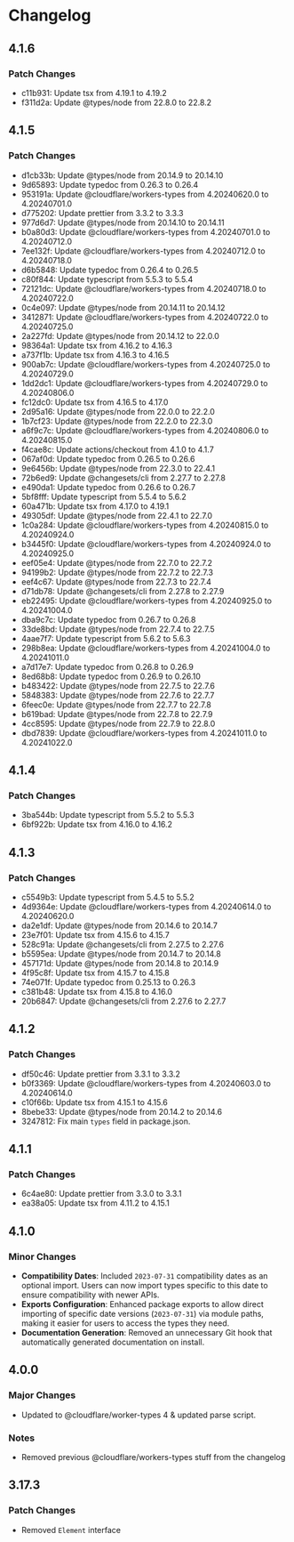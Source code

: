 # Changelog

## 4.1.6

### Patch Changes

- c11b931: Update tsx from 4.19.1 to 4.19.2
- f311d2a: Update @types/node from 22.8.0 to 22.8.2

## 4.1.5

### Patch Changes

- d1cb33b: Update @types/node from 20.14.9 to 20.14.10
- 9d65893: Update typedoc from 0.26.3 to 0.26.4
- 953191a: Update @cloudflare/workers-types from 4.20240620.0 to 4.20240701.0
- d775202: Update prettier from 3.3.2 to 3.3.3
- 977d6d7: Update @types/node from 20.14.10 to 20.14.11
- b0a80d3: Update @cloudflare/workers-types from 4.20240701.0 to 4.20240712.0
- 7ee132f: Update @cloudflare/workers-types from 4.20240712.0 to 4.20240718.0
- d6b5848: Update typedoc from 0.26.4 to 0.26.5
- c80f844: Update typescript from 5.5.3 to 5.5.4
- 72121dc: Update @cloudflare/workers-types from 4.20240718.0 to 4.20240722.0
- 0c4e097: Update @types/node from 20.14.11 to 20.14.12
- 3412871: Update @cloudflare/workers-types from 4.20240722.0 to 4.20240725.0
- 2a227fd: Update @types/node from 20.14.12 to 22.0.0
- 98364a1: Update tsx from 4.16.2 to 4.16.3
- a737f1b: Update tsx from 4.16.3 to 4.16.5
- 900ab7c: Update @cloudflare/workers-types from 4.20240725.0 to 4.20240729.0
- 1dd2dc1: Update @cloudflare/workers-types from 4.20240729.0 to 4.20240806.0
- fc12dc0: Update tsx from 4.16.5 to 4.17.0
- 2d95a16: Update @types/node from 22.0.0 to 22.2.0
- 1b7cf23: Update @types/node from 22.2.0 to 22.3.0
- a6f9c7c: Update @cloudflare/workers-types from 4.20240806.0 to 4.20240815.0
- f4cae8c: Update actions/checkout from 4.1.0 to 4.1.7
- 067af0d: Update typedoc from 0.26.5 to 0.26.6
- 9e6456b: Update @types/node from 22.3.0 to 22.4.1
- 72b6ed9: Update @changesets/cli from 2.27.7 to 2.27.8
- e490da1: Update typedoc from 0.26.6 to 0.26.7
- 5bf8fff: Update typescript from 5.5.4 to 5.6.2
- 60a471b: Update tsx from 4.17.0 to 4.19.1
- 49305df: Update @types/node from 22.4.1 to 22.7.0
- 1c0a284: Update @cloudflare/workers-types from 4.20240815.0 to 4.20240924.0
- b3445f0: Update @cloudflare/workers-types from 4.20240924.0 to 4.20240925.0
- eef05e4: Update @types/node from 22.7.0 to 22.7.2
- 94199b2: Update @types/node from 22.7.2 to 22.7.3
- eef4c67: Update @types/node from 22.7.3 to 22.7.4
- d71db78: Update @changesets/cli from 2.27.8 to 2.27.9
- eb22495: Update @cloudflare/workers-types from 4.20240925.0 to 4.20241004.0
- dba9c7c: Update typedoc from 0.26.7 to 0.26.8
- 33de8bd: Update @types/node from 22.7.4 to 22.7.5
- 4aae7f7: Update typescript from 5.6.2 to 5.6.3
- 298b8ea: Update @cloudflare/workers-types from 4.20241004.0 to 4.20241011.0
- a7d17e7: Update typedoc from 0.26.8 to 0.26.9
- 8ed68b8: Update typedoc from 0.26.9 to 0.26.10
- b483422: Update @types/node from 22.7.5 to 22.7.6
- 5848383: Update @types/node from 22.7.6 to 22.7.7
- 6feec0e: Update @types/node from 22.7.7 to 22.7.8
- b619bad: Update @types/node from 22.7.8 to 22.7.9
- 4cc8595: Update @types/node from 22.7.9 to 22.8.0
- dbd7839: Update @cloudflare/workers-types from 4.20241011.0 to 4.20241022.0

## 4.1.4

### Patch Changes

- 3ba544b: Update typescript from 5.5.2 to 5.5.3
- 6bf922b: Update tsx from 4.16.0 to 4.16.2

## 4.1.3

### Patch Changes

- c5549b3: Update typescript from 5.4.5 to 5.5.2
- 4d9364e: Update @cloudflare/workers-types from 4.20240614.0 to 4.20240620.0
- da2e1df: Update @types/node from 20.14.6 to 20.14.7
- 23e7f01: Update tsx from 4.15.6 to 4.15.7
- 528c91a: Update @changesets/cli from 2.27.5 to 2.27.6
- b5595ea: Update @types/node from 20.14.7 to 20.14.8
- 457171d: Update @types/node from 20.14.8 to 20.14.9
- 4f95c8f: Update tsx from 4.15.7 to 4.15.8
- 74e071f: Update typedoc from 0.25.13 to 0.26.3
- c381b48: Update tsx from 4.15.8 to 4.16.0
- 20b6847: Update @changesets/cli from 2.27.6 to 2.27.7

## 4.1.2

### Patch Changes

- df50c46: Update prettier from 3.3.1 to 3.3.2
- b0f3369: Update @cloudflare/workers-types from 4.20240603.0 to 4.20240614.0
- c10f66b: Update tsx from 4.15.1 to 4.15.6
- 8bebe33: Update @types/node from 20.14.2 to 20.14.6
- 3247812: Fix main `types` field in package.json.

## 4.1.1

### Patch Changes

- 6c4ae80: Update prettier from 3.3.0 to 3.3.1
- ea38a05: Update tsx from 4.11.2 to 4.15.1

## 4.1.0

### Minor Changes

- **Compatibility Dates**: Included `2023-07-31` compatibility dates as an optional import. Users can now import types specific to this date to ensure compatibility with newer APIs.
- **Exports Configuration**: Enhanced package exports to allow direct importing of specific date versions (`2023-07-31`) via module paths, making it easier for users to access the types they need.
- **Documentation Generation**: Removed an unnecessary Git hook that automatically generated documentation on install.

## 4.0.0

### Major Changes

- Updated to @cloudflare/worker-types 4 & updated parse script.

### Notes

- Removed previous @cloudflare/workers-types stuff from the changelog

## 3.17.3

### Patch Changes

- Removed `Element` interface
